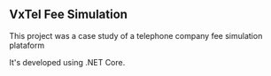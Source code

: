 ﻿## VxTel Fee Simulation

This project was a case study of a telephone company fee simulation plataform

It's developed using .NET Core.
